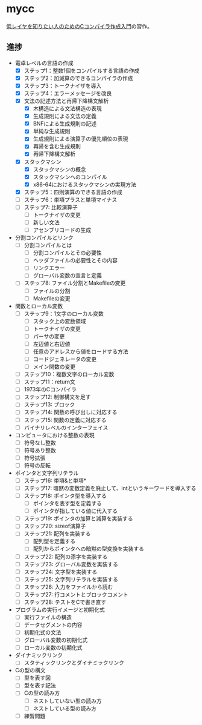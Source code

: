 # mycc

[低レイヤを知りたい人のためのCコンパイラ作成入門](https://www.sigbus.info/compilerbook)の習作。

## 進捗
- 電卓レベルの言語の作成
  - [x] ステップ1：整数1個をコンパイルする言語の作成
  - [x] ステップ2：加減算のできるコンパイラの作成
  - [x] ステップ3：トークナイザを導入
  - [x] ステップ4：エラーメッセージを改良
  - [x] 文法の記述方法と再帰下降構文解析
    - [x] 木構造による文法構造の表現
    - [x] 生成規則による文法の定義
    - [x] BNFによる生成規則の記述
    - [x] 単純な生成規則
    - [x] 生成規則による演算子の優先順位の表現
    - [x] 再帰を含む生成規則
    - [x] 再帰下降構文解析
  - [x] スタックマシン
    - [x] スタックマシンの概念
    - [x] スタックマシンへのコンパイル
    - [x] x86-64におけるスタックマシンの実現方法
  - [x] ステップ5：四則演算のできる言語の作成
  - [ ] ステップ6：単項プラスと単項マイナス
  - [ ] ステップ7: 比較演算子
    - [ ] トークナイザの変更
    - [ ] 新しい文法
    - [ ] アセンブリコードの生成
- 分割コンパイルとリンク
  - [ ] 分割コンパイルとは
    - [ ] 分割コンパイルとその必要性
    - [ ] ヘッダファイルの必要性とその内容
    - [ ] リンクエラー
    - [ ] グローバル変数の宣言と定義
  - [ ] ステップ8: ファイル分割とMakefileの変更
    - [ ] ファイルの分割
    - [ ] Makefileの変更

- 関数とローカル変数
   - [ ] ステップ9：1文字のローカル変数
     - [ ] スタック上の変数領域
     - [ ] トークナイザの変更
     - [ ] パーサの変更
     - [ ] 左辺値と右辺値
     - [ ] 任意のアドレスから値をロードする方法
     - [ ] コードジェネレータの変更
     - [ ] メイン関数の変更
   - [ ] ステップ10：複数文字のローカル変数
   - [ ] ステップ11：return文
   - [ ] 1973年のCコンパイラ
   - [ ] ステップ12: 制御構文を足す
   - [ ] ステップ13: ブロック
   - [ ] ステップ14: 関数の呼び出しに対応する
   - [ ] ステップ15: 関数の定義に対応する
   - [ ] バイナリレベルのインターフェイス
- コンピュータにおける整数の表現
   - [ ] 符号なし整数
   - [ ] 符号あり整数
   - [ ] 符号拡張
   - [ ] 符号の反転
- ポインタと文字列リテラル
   - [ ] ステップ16: 単項&と単項*
   - [ ] ステップ17: 暗黙の変数定義を廃止して、intというキーワードを導入する
   - [ ] ステップ18: ポインタ型を導入する
     - [ ] ポインタを表す型を定義する
     - [ ] ポインタが指している値に代入する
   - [ ] ステップ19: ポインタの加算と減算を実装する
   - [ ] ステップ20: sizeof演算子
   - [ ] ステップ21: 配列を実装する
     - [ ] 配列型を定義する
     - [ ] 配列からポインタへの暗黙の型変換を実装する
   - [ ] ステップ22: 配列の添字を実装する
   - [ ] ステップ23: グローバル変数を実装する
   - [ ] ステップ24: 文字型を実装する
   - [ ] ステップ25: 文字列リテラルを実装する
   - [ ] ステップ26: 入力をファイルから読む
   - [ ] ステップ27: 行コメントとブロックコメント
   - [ ] ステップ28: テストをCで書き直す
- プログラムの実行イメージと初期化式
   - [ ] 実行ファイルの構造
   - [ ] データセグメントの内容
   - [ ] 初期化式の文法
   - [ ] グローバル変数の初期化式
   - [ ] ローカル変数の初期化式
- ダイナミックリンク
   - [ ] スタティックリンクとダイナミックリンク
- Cの型の構文
   - [ ] 型を表す図
   - [ ] 型を表す記法
   - [ ] Cの型の読み方
     - [ ] ネストしていない型の読み方
     - [ ] ネストしている型の読み方
   - [ ] 練習問題
